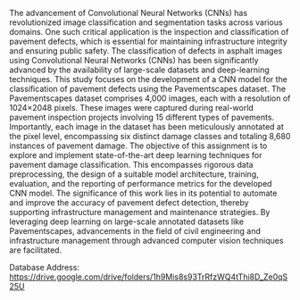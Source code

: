 
The advancement of Convolutional Neural Networks (CNNs) has revolutionized image classification and segmentation tasks across various domains. One such critical application is the inspection and classification of pavement defects, which is essential for maintaining infrastructure integrity and ensuring public safety.
     The classification of defects in asphalt images using Convolutional Neural Networks (CNNs) has been significantly advanced by the availability of large-scale datasets and deep-learning techniques. This study focuses on the development of a CNN model for the classification of pavement defects using the Pavementscapes dataset.
     The Pavementscapes dataset comprises 4,000 images, each with a resolution of 1024×2048 pixels. These images were captured during real-world pavement inspection projects involving 15 different types of pavements. Importantly, each image in the dataset has been meticulously annotated at the pixel level, encompassing six distinct damage classes and totaling 8,680 instances of pavement damage.
     The objective of this assignment is to explore and implement state-of-the-art deep learning techniques for pavement damage classification. This encompasses rigorous data preprocessing, the design of a suitable model architecture, training, evaluation, and the reporting of performance metrics for the developed CNN model.
     The significance of this work lies in its potential to automate and improve the accuracy of pavement defect detection, thereby supporting infrastructure management and maintenance strategies. By leveraging deep learning on large-scale annotated datasets like Pavementscapes, advancements in the field of civil engineering and infrastructure management through advanced computer vision techniques are facilitated.

 Database Address: https://drive.google.com/drive/folders/1h9Mis8s93TrRfzWQ4tThi8D_Ze0qS25U
